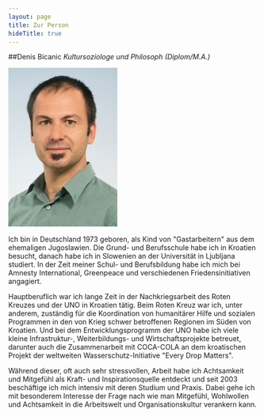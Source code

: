 ```yaml
---
layout: page
title: Zur Person
hideTitle: true
---
```

##Denis Bicanic
*Kultursoziologe und Philosoph (Diplom/M.A.)*

![Denis Bicanic](/images/denis.jpg)

Ich bin in Deutschland  1973 geboren, als Kind von "Gastarbeitern" aus dem ehemaligen Jugoslawien. Die Grund- und Berufsschule habe ich in Kroatien besucht, danach habe ich in Slowenien an der Universität in Ljubljana studiert. In der Zeit meiner Schul- und Berufsbildung habe ich mich bei Amnesty International, Greenpeace und verschiedenen Friedensinitiativen angagiert.

Hauptberuflich war ich lange Zeit in der Nachkriegsarbeit des Roten Kreuzes und der UNO in Kroatien tätig. Beim Roten Kreuz war ich, unter anderem, zuständig für die Koordination von humanitärer Hilfe und sozialen Programmen in den von Krieg schwer betroffenen Regionen im Süden von Kroatien. Und bei dem Entwicklungsprogramm der UNO habe ich viele kleine Infrastruktur-, Weiterbildungs- und Wirtschaftsprojekte betreuet, darunter auch die Zusammenarbeit mit COCA-COLA an dem kroatischen Projekt der weltweiten Wasserschutz-Initiative "Every Drop Matters".

Während dieser, oft auch sehr stressvollen, Arbeit habe ich Achtsamkeit und Mitgefühl als Kraft- und Inspirationsquelle entdeckt und seit 2003 beschäftige ich mich intensiv mit deren Studium und Praxis. Dabei gehe ich mit besonderem Interesse der Frage nach wie man Mitgefühl, Wohlwollen und Achtsamkeit in die Arbeitswelt und Organisationskultur verankern kann.

